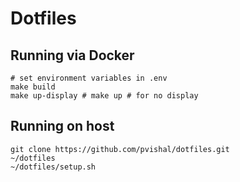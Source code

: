 Dotfiles
========


## Running via Docker

```shell
# set environment variables in .env
make build
make up-display # make up # for no display
```

## Running on host

```shell
git clone https://github.com/pvishal/dotfiles.git 
~/dotfiles
~/dotfiles/setup.sh
```
